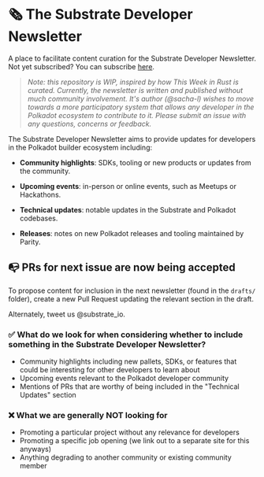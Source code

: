 # 🗞 The Substrate Developer Newsletter

A place to facilitate content curation for the Substrate Developer Newsletter. Not yet subscribed? You can subscribe [here](https://substrate.io/ecosystem/connect/newsletter/).

> _Note: this repository is WIP, inspired by how This Week in Rust is curated._
_Currently, the newsletter is written and published without much community involvement._
_It's author (@sacha-l) wishes to move towards a more participatory system that allows any developer in the Polkadot ecosystem to contribute to it._
_Please submit an issue with any questions, concerns or feedback._

The Substrate Developer Newsletter aims to provide updates for developers in the Polkadot builder ecosystem including:

* **Community highlights**: SDKs, tooling or new products or updates from the community.
 
* **Upcoming events**: in-person or online events, such as Meetups or Hackathons.
 
* **Technical updates**: notable updates in the Substrate and Polkadot codebases.

* **Releases**: notes on new Polkadot releases and tooling maintained by Parity.

## 📭 PRs for next issue are now being accepted

To propose content for inclusion in the next newsletter (found in the `drafts/` folder), create a new Pull Request updating the relevant section in the draft.

Alternately, tweet us @substrate_io.

### ✅ What do we look for when considering whether to include something in the Substrate Developer Newsletter?

* Community highlights including new pallets, SDKs, or features that could be interesting for other developers to learn about
* Upcoming events relevant to the Polkadot developer community
* Mentions of PRs that are worthy of being included in the "Technical Updates" section

### ❌ What we are generally NOT looking for

* Promoting a particular project without any relevance for developers
* Promoting a specific job opening (we link out to a separate site for this anyways)
* Anything degrading to another community or existing community member


